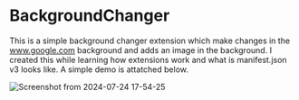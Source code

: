 
# BackgroundChanger

This is a simple background changer extension which make changes in the www.google.com background and adds an image in the background. I created this while learning how extensions work and what is manifest.json v3 looks like. A simple demo is attatched below.


![Screenshot from 2024-07-24 17-54-25](https://github.com/user-attachments/assets/fb36ee62-25b3-4d38-9876-3b47a9bc49b0)
